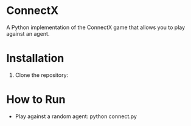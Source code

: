 # ConnectX
A Python implementation of the ConnectX game that allows you to play against an agent.

# Installation
1. Clone the repository:

# How to Run
- Play against a random agent: python connect.py
